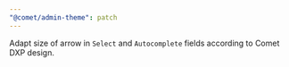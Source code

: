 ```yaml
---
"@comet/admin-theme": patch
---
```


Adapt size of arrow in `Select` and `Autocomplete` fields according to Comet DXP design.
